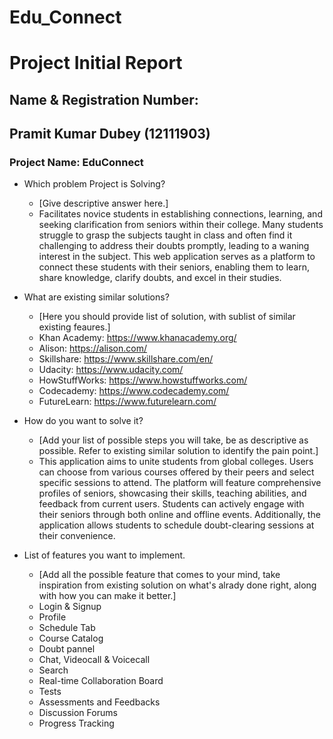 # Edu_Connect

# Project Initial Report

## Name & Registration Number:
## Pramit Kumar Dubey (12111903)

### Project Name: EduConnect

- Which problem Project is Solving?

  - [Give descriptive answer here.]
  - Facilitates novice students in establishing connections, learning, and seeking clarification from seniors within their college. Many students struggle to grasp the subjects taught in class and often find it challenging to address their doubts promptly, leading to a waning interest in the subject. This web application serves as a platform to connect these students with their seniors, enabling them to learn, share knowledge, clarify doubts, and excel in their studies.

- What are existing similar solutions?

  - [Here you should provide list of solution, with sublist of similar existing feaures.]
  - Khan Academy: https://www.khanacademy.org/
  - Alison: https://alison.com/
  - Skillshare: https://www.skillshare.com/en/
  - Udacity: https://www.udacity.com/
  - HowStuffWorks: https://www.howstuffworks.com/
  - Codecademy: https://www.codecademy.com/
  - FutureLearn: https://www.futurelearn.com/

- How do you want to solve it?

  - [Add your list of possible steps you will take, be as descriptive as possible. Refer to existing similar solution to identify the pain point.]
  - This application aims to unite students from global colleges. Users can choose from various courses offered by their peers and select specific sessions to attend. The platform will feature comprehensive profiles of seniors, showcasing their skills, teaching abilities, and feedback from current users. Students can actively engage with their seniors through both online and offline events. Additionally, the application allows students to schedule doubt-clearing sessions at their convenience.

- List of features you want to implement.

  - [Add all the possible feature that comes to your mind, take inspiration from existing solution on what's alrady done right, along with how you can make it better.]
  - Login & Signup
  - Profile 
  - Schedule Tab 
  - Course Catalog
  - Doubt pannel
  - Chat, Videocall & Voicecall
  - Search
  - Real-time Collaboration Board
  - Tests 
  - Assessments and Feedbacks
  - Discussion Forums
  - Progress Tracking

